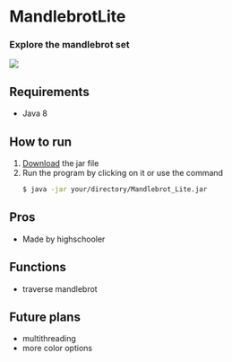 # MandlebrotLite
### Explore the mandlebrot set
<img src="https://imgur.com/LHlvFzw.png" />

## Requirements
* Java 8
## How to run
1. [Download](https://github.com/TorinF/JavaProject-CSA/releases) the jar file
2. Run the program by clicking on it
   or use the command 
   ```bash
   $ java -jar your/directory/Mandlebrot_Lite.jar
   ```
## Pros
* Made by highschooler
## Functions
* traverse mandlebrot
## Future plans
* multithreading
* more color options
